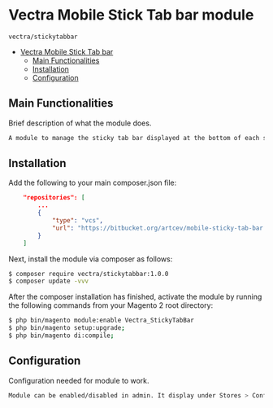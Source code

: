 # Vectra Mobile Stick Tab bar module

`vectra/stickytabbar`

- [Vectra Mobile Stick Tab bar](#vectra-stickytabbar)
    - [Main Functionalities](#main-functionalities)
    - [Installation](#installation)
    - [Configuration](#configuration)

## Main Functionalities

Brief description of what the module does.

```bash
A module to manage the sticky tab bar displayed at the bottom of each screen for MOBILE ONLY.
```

## Installation

Add the following to your main composer.json file:

```json
    "repositories": [
        ...
        {
            "type": "vcs",
            "url": "https://bitbucket.org/artcev/mobile-sticky-tab-bar.git"
        }
    ]
```

Next, install the module via composer as follows:

```bash
$ composer require vectra/stickytabbar:1.0.0
$ composer update -vvv
```

After the composer installation has finished, activate the module by running the following commands from your Magento 2 root directory:

```bash
$ php bin/magento module:enable Vectra_StickyTabBar
$ php bin/magento setup:upgrade;
$ php bin/magento di:compile;
```

## Configuration

Configuration needed for module to work.

```bash
Module can be enabled/disabled in admin. It display under Stores > Configuration > Vectra > Mobile sticky tab bar
```